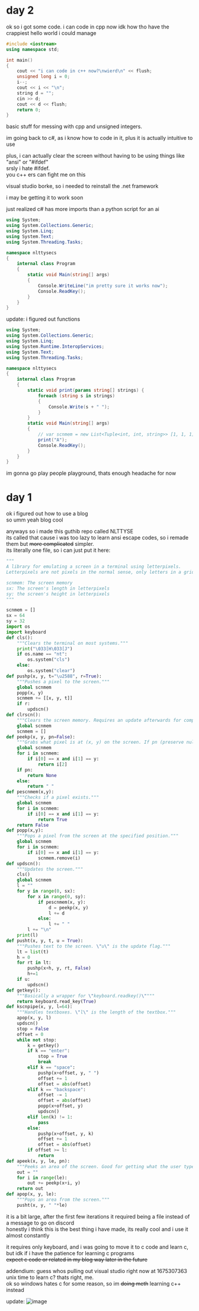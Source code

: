 # day 2
ok so i got some code.
i can code in cpp now idk how tho
have the crappiest hello world i could manage
```cpp
#include <iostream>
using namespace std;

int main()
{
    cout << "i can code in c++ now?\nwierd\n" << flush;
    unsigned long i = 0;
    i--;
    cout << i << "\n";
    string d = "";
    cin >> d;
    cout << d << flush;
    return 0;
}
```
basic stuff for messing with cpp and unsigned integers.

im going back to c#, as i know how to code in it, plus it is actually intuitive to use

plus, i can actually clear the screen without having to be using things like "ansi" or "#ifdef"   
srsly i hate #ifdef.  
you c++ ers can fight me on this

visual studio borke, so i needed to reinstall the .net framework

i may be getting it to work soon

just realized c# has more imports than a python script for an ai

```cs
using System;
using System.Collections.Generic;
using System.Linq;
using System.Text;
using System.Threading.Tasks;

namespace nlttysecs
{
    internal class Program
    {
        static void Main(string[] args)
        {
            Console.WriteLine("im pretty sure it works now");
            Console.ReadKey();
        }
    }
}
```

update: i figured out functions
```cs
using System;
using System.Collections.Generic;
using System.Linq;
using System.Runtime.InteropServices;
using System.Text;
using System.Threading.Tasks;

namespace nlttysecs
{
    internal class Program
    {
        static void print(params string[] strings) { 
            foreach (string s in strings)
            {
                Console.Write(s + " ");
            }
        }
        static void Main(string[] args)
        {
            // var scnmem = new List<Tuple<int, int, string>> [1, 1, 1];
            print("A");
            Console.ReadKey();
        }
    }
}
```

im gonna go play people playground, thats enough headache for now

# day 1
ok i figured out how to use a blog  
so umm yeah blog cool

anyways so i made this guthib repo called NLTTYSE  
its called that cause i was too lazy to learn ansi escape codes, so i remade them but ~~more complicated~~ simpler.  
its literally one file, so i can just put it here:
```py
"""
A library for emulating a screen in a terminal using letterpixels.
Letterpixels are not pixels in the normal sense, only letters in a grid acting as such.

scnmem: The screen memory
sx: The screen's length in letterpixels
sy: the screen's height in letterpixels
"""

scnmem = []
sx = 64
sy = 32
import os
import keyboard
def cls():
    """Clears the terminal on most systems."""
    print("\033[H\033[J")
    if os.name == "nt":
        os.system("cls")
    else:
        os.system("clear")
def pushp(x, y, t="\u2588", r=True):
    """Pushes a pixel to the screen."""
    global scnmem
    popp(x, y)
    scnmem += [[x, y, t]]
    if r:
        updscn()
def clrscn():
    """Clears the screen memory. Requires an update afterwards for compatibility."""
    global scnmem
    scnmem = []
def peekp(x, y, pn=False):
    """Grabs what pixel is at (x, y) on the screen. If pn (preserve null) is on, gives None when there is no pixel there."""
    global scnmem
    for i in scnmem:
        if i[0] == x and i[1] == y:
            return i[2]
    if pn:
        return None
    else:
        return " "
def pescnmem(x,y):
    """Checks if a pixel exists."""
    global scnmem
    for i in scnmem:
        if i[0] == x and i[1] == y:
            return True
    return False
def popp(x,y):
    """Pops a pixel from the screen at the specified position."""
    global scnmem
    for i in scnmem:
        if i[0] == x and i[1] == y:
            scnmem.remove(i)
def updscn():
    """Updates the screen."""
    cls()
    global scnmem
    l = ""
    for y in range(0, sx):
        for x in range(0, sy):
            if pescnmem(x, y):
                d = peekp(x, y)
                l += d
            else:
                l += " "
        l += "\n"
    print(l)
def pusht(x, y, t, u = True):
    """Pushes text to the screen. \"u\" is the update flag."""
    lt = list(t)
    h = 0
    for rt in lt:
        pushp(x+h, y, rt, False)
        h+=1
    if u:
        updscn()
def getkey():
    """Basically a wrapper for \"keyboard.readkey()\""""
    return keyboard.read_key(True)
def kscnpipe(x, y, l=64):
    """Handles textboxes. \"l\" is the length of the textbox."""
    apop(x, y, l)
    updscn()
    stop = False
    offset = 0
    while not stop:
        k = getkey()
        if k == "enter":
            stop = True
            break
        elif k == "space":
            pushp(x+offset, y, " ")
            offset += 1
            offset = abs(offset)
        elif k == "backspace":
            offset -= 1
            offset = abs(offset)
            popp(x+offset, y)
            updscn()
        elif len(k) != 1:
            pass
        else:
            pushp(x+offset, y, k)
            offset += 1
            offset = abs(offset)
        if offset >= l:
            return
def apeek(x, y, le, pn):
    """Peeks an area of the screen. Good for getting what the user typed using \"kscnpipe()\". PN flag provided for compatiblity."""
    out = ""
    for i in range(le):
        out += peekp(x+i, y)
    return out
def apop(x, y, le):
    """Pops an area from the screen."""
    pusht(x, y, " "*le)
```

it is a bit large, after the first few iterations it required being a file instead of a message to go on discord  
honestly i think this is the best thing i have made, its really cool and i use it almost constantly

it requires only keyboard, and i was going to move it to c code and learn c, but idk if i have the patience for learning c programs  
~~expect c code or related in my blog way later in the future~~

addendium: guess whos pulling out visual studio right now at 1675307363 unix time to learn c? thats right, me.  
ok so windows hates c for some reason, so im ~~doing meth~~ learning c++ instead

update:
![image](https://user-images.githubusercontent.com/83925246/216225054-8098d59d-eb85-4f5a-b3d5-9dc8db3df39d.png)
